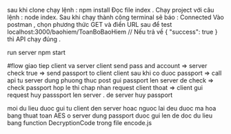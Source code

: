 sau khi clone chạy lệnh : npm install 
Đọc file index .
Chạy project với câu lệnh : node index.
Sau khi chạy thành công terminal sẽ báo : Connected
Vào postman , chọn phương thức GET và điền URL sau để test
localhost:3000/baohiem/ToanBoBaoHiem
// Nếu trả về
{
    "success": true
}
thì API chạy đúng .


run server npm start

#flow giao tiep client va server 
client send pass and account => server check true => send passport to client
client sau khi co duoc passport => call api tu server dung phuong thuc post gui passport len server de check => check passport hop le thi chap nhan request 
client thoat => client gui request huy passsport len server . de server huy passport

moi du lieu duoc gui tu client den server hoac nguoc lai deu duoc ma hoa bang thuat toan AES o server dung passport duoc gui len de doc du lieu bang function DecryptionCode trong file encode.js
